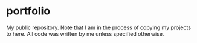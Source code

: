 portfolio
=========

My public repository. Note that I am in the process of copying my projects to here. All code was written by me unless specified otherwise.
